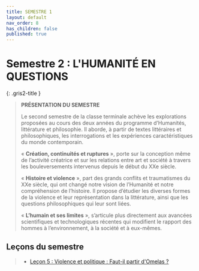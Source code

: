 ```yaml
---
title: SEMESTRE 1
layout: default
nav_order: 8
has_children: false
published: true
---
```

# Semestre 2 : L'HUMANITÉ EN QUESTIONS

{: .gris2-title }
> **PRÉSENTATION DU SEMESTRE**
>
>Le second semestre de la classe terminale achève les explorations proposées au cours des deux années du programme d’Humanités, littérature et philosophie. Il aborde, à partir de textes littéraires et philosophiques, les interrogations et les expériences caractéristiques du monde contemporain.
>
>« **Création, continuités et ruptures** », porte sur la conception même de l’activité créatrice et sur les relations entre art et société à travers les bouleversements intervenus depuis le début du XXe siècle. 
>
>« **Histoire et violence** », part des grands conflits et traumatismes du XXe siècle, qui ont changé notre vision de l’Humanité et notre compréhension de l’histoire. Il propose d’étudier les diverses formes de la violence et leur représentation dans la littérature, ainsi que les questions philosophiques qui leur sont liées.
>
>« **L’humain et ses limites** », s’articule plus directement aux avancées scientifiques et technologiques récentes qui modifient le rapport des hommes à l’environnement, à la société et à eux-mêmes.

## Leçons du semestre

> - [Leçon 5 : Violence et politique : Faut-il partir d'Omelas ? ](../..//docs/S2L5/S2L5-0-0.html)
